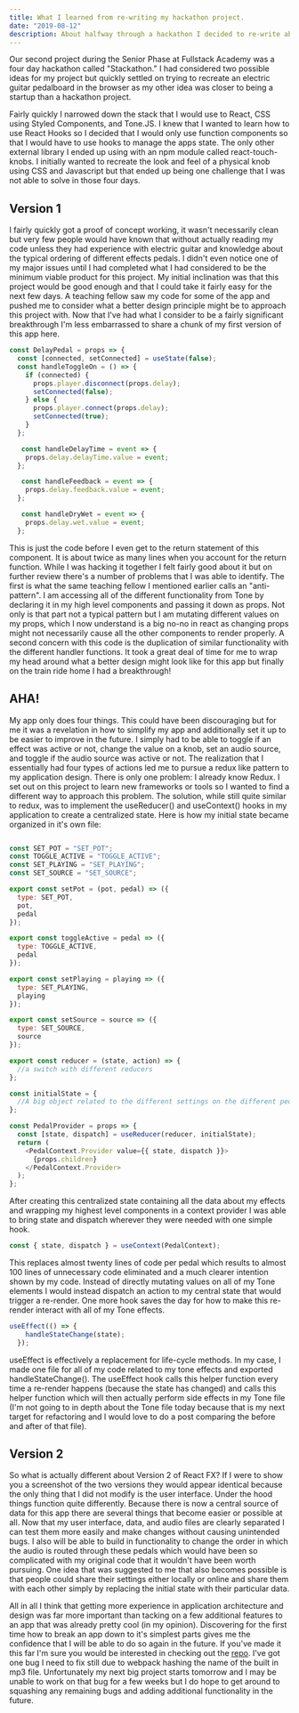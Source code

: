 ```yaml
---
title: What I learned from re-writing my hackathon project.
date: "2019-08-12"
description: About halfway through a hackathon I decided to re-write about 80% of the project.  Here are some of the reasons that I rewrote it and my takeaways from that process.
---
```

Our second project during the Senior Phase at Fullstack Academy was a four day hackathon called "Stackathon."  I had considered two possible ideas for my project but quickly settled on trying to recreate an electric guitar pedalboard in the browser as my other idea was closer to being a startup than a hackathon project.

Fairly quickly I narrowed down the stack that I would use to React, CSS using Styled Components, and Tone.JS.  I knew that I wanted to learn how to use React Hooks so I decided that I would only use function components so that I would have to use hooks to manage the apps state.  The only other external library I ended up using with an npm module called react-touch-knobs.  I initially wanted to recreate the look and feel of a physical knob using CSS and Javascript but that ended up being one challenge that I was not able to solve in those four days.

## Version 1
I fairly quickly got a proof of concept working, it wasn't necessarily clean but very few people would have known that without actually reading my code unless they had experience with electric guitar and knowledge about the typical ordering of different effects pedals.  I didn't even notice one of my major issues until I had completed what I had considered to be the minimum viable product for this project.  My initial inclination was that this project would be good enough and that I could take it fairly easy for the next few days.  A teaching fellow saw my code for some of the app and pushed me to consider what a better design principle might be to approach this project with.  Now that I've had what I consider to be a fairly significant breakthrough I'm less embarrassed to share a chunk of my first version of this app here.

```javascript
const DelayPedal = props => {
  const [connected, setConnected] = useState(false);
  const handleToggleOn = () => {
    if (connected) {
      props.player.disconnect(props.delay);
      setConnected(false);
    } else {
      props.player.connect(props.delay);
      setConnected(true);
    }
  };

   const handleDelayTime = event => {
    props.delay.delayTime.value = event;
  };

   const handleFeedback = event => {
    props.delay.feedback.value = event;
  };

   const handleDryWet = event => {
    props.delay.wet.value = event;
  };
```
This is just the code before I even get to the return statement of this component.  It is about twice as many lines when you account for the return function.  While I was hacking it together I felt fairly good about it but on further review there's a number of problems that I was able to identify.  The first is what the same teaching fellow I mentioned earlier calls an "anti-pattern".  I am accessing all of the different functionality from Tone by declaring it in my high level components and passing it down as props.  Not only is that part not a typical pattern but I am mutating different values on my props, which I now understand is a big no-no in react as changing props might not necessarily  cause all the other components to render properly.  A second concern with this code is the duplication of similar functionality with the different handler functions.  It took a great deal of time for me to wrap my head around what a better design might look like for this app but finally on the train ride home I had a breakthrough!

## AHA!
My app only does four things.  This could have been discouraging but for me it was a revelation in how to simplify my app and additionally set it up to be easier to improve in the future.  I simply had to be able to toggle if an effect was active or not, change the value on a knob, set an audio source, and toggle if the audio source was active or not.  The realization that I essentially had four types of actions led me to pursue a redux like pattern to my application design.  There is only one problem:  I already know Redux.  I set out on this project to learn new frameworks or tools so I wanted to find a different way to approach this problem.  The solution, while still quite similar to redux, was to implement the useReducer() and useContext() hooks in my application to create a centralized state.  Here is how my initial state became organized in it's own file:
```javascript

const SET_POT = "SET_POT";
const TOGGLE_ACTIVE = "TOGGLE_ACTIVE";
const SET_PLAYING = "SET_PLAYING";
const SET_SOURCE = "SET_SOURCE";

export const setPot = (pot, pedal) => ({
  type: SET_POT,
  pot,
  pedal
});

export const toggleActive = pedal => ({
  type: TOGGLE_ACTIVE,
  pedal
});

export const setPlaying = playing => ({
  type: SET_PLAYING,
  playing
});

export const setSource = source => ({
  type: SET_SOURCE,
  source
});

export const reducer = (state, action) => {
  //a switch with different reducers
};

const initialState = {
  //A big object related to the different settings on the different pedals.  I'll link the repo at the end of the blog if you want to see it
};

const PedalProvider = props => {
  const [state, dispatch] = useReducer(reducer, initialState);
  return (
    <PedalContext.Provider value={{ state, dispatch }}>
      {props.children}
    </PedalContext.Provider>
  );
};
```
After creating this centralized state containing all the data about my effects and wrapping my highest level components in a context provider I was able to bring state and dispatch wherever they were needed with one simple hook.
```javascript
const { state, dispatch } = useContext(PedalContext);
```
This replaces almost twenty lines of code per pedal which results to almost 100 lines of unnecessary code eliminated and a much clearer intention shown by my code.  Instead of directly mutating values on all of my Tone elements I would instead dispatch an action to my central state that would trigger a re-render.  One more hook saves the day for how to make this re-render interact with all of my Tone effects.
```javascript
useEffect(() => {
    handleStateChange(state);
  });
```
useEffect is effectively a replacement for life-cycle methods.  In my case, I made one file for all of my code related to my tone effects and exported handleStateChange().  The useEffect hook calls this helper function every time a re-render happens (because the state has changed) and calls this helper function which will then actually perform side effects in my Tone file (I'm not going to in depth about the Tone file today because that is my next target for refactoring and I would love to do a post comparing the before and after of that file).
## Version 2
So what is actually different about Version 2 of React FX?  If I were to show you a screenshot of the two versions they would appear identical because the only thing that I did not modify is the user interface.  Under the hood things function quite differently.  Because there is now a central source of data for this app there are several things that become easier or possible at all.  Now that my user interface, data, and audio files are clearly separated I can test them more easily and make changes without causing unintended bugs.  I also will be able to build in functionality to change the order in which the audio is routed through these pedals which would have been so complicated with my original code that it wouldn't have been worth pursuing.  One idea that was suggested to me that also becomes possible is that people could share their settings either locally or online and share them with each other simply by replacing the initial state with their particular data.

All in all I think that getting more experience in application architecture and design was far more important than tacking on a few additional features to an app that was already pretty cool (in my opinion).  Discovering for the first time how to break an app down to it's simplest parts gives me the confidence that I will be able to do so again in the future.  If you've made it this far I'm sure you would be interested in checking out the [repo](https://github.com/benpjenkins/react-fx).  I've got one bug I need to fix still due to webpack hashing the name of the built in mp3 file.  Unfortunately my next big project starts tomorrow and I may be unable to work on that bug for a few weeks but I do hope to get around to squashing any remaining bugs and adding additional functionality in the future.
